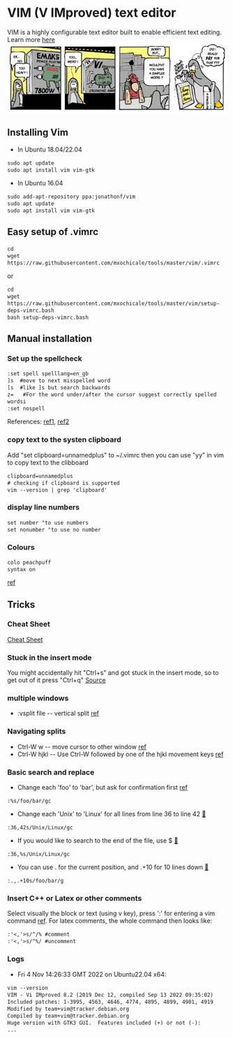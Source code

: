 # VIM (V IMproved) text editor 
VIM is a highly configurable text editor built to enable efficient text editing. Learn more [here](https://en.wikipedia.org/wiki/Vim_(text_editor))
![General Overview of VIM](vim-comic.png)

## Installing Vim
* In Ubuntu 18.04/22.04
```
sudo apt update
sudo apt install vim vim-gtk
```

* In Ubuntu 16.04
```
sudo add-apt-repository ppa:jonathonf/vim
sudo apt update
sudo apt install vim vim-gtk
```

## Easy setup of .vimrc
```
cd
wget https://raw.githubusercontent.com/mxochicale/tools/master/vim/.vimrc
```
or 
```
cd 
wget https://raw.githubusercontent.com/mxochicale/tools/master/vim/setup-deps-vimrc.bash
bash setup-deps-vimrc.bash
```

## Manual installation 
### Set up the spellcheck
```
:set spell spelllang=en_gb
]s  #move to next misspelled word
[s  #like ]s but search backwards
z=   #For the word under/after the cursor suggest correctly spelled wordsi
:set nospell
```

References: [ref1](https://www.linux.com/learn/using-spell-checking-vim), 
[ref2](http://vimdoc.sourceforge.net/htmldoc/spell.html)


### copy text to the systen clipboard
Add "set clipboard=unnamedplus" to ~/.vimrc then
you can use "yy" in vim to copy text to the clibboard 
```
clipboard=unnamedplus
# checking if clipboard is supported
vim --version | grep 'clipboard'
```

### display line numbers
```
set number "to use numbers
set nonumber "to use no number
```

### Colours
```
colo peachpuff
syntax on
```

[ref](https://alvinalexander.com/linux/vi-vim-editor-color-scheme-colorscheme)


## Tricks
### Cheat Sheet
[Cheat Sheet](http://overapi.com/static/cs/vim-cheat-sheet-full.png)


### Stuck in the insert mode
You might accidentally hit "Ctrl+s" and got stuck in the insert mode, 
so to get out of it press "Ctrl+q"
[Source](https://superuser.com/questions/129900/vim-stuck-in-insert-mode)

### multiple windows
* :vsplit file -- vertical split [ref](https://www.cs.oberlin.edu/~kuperman/help/vim/windows.html)

### Navigating splits
* Ctrl-W w -- move cursor to other window [ref](http://vim.wikia.com/wiki/Buffers) 
* Ctrl-W hjkl -- Use Ctrl-W followed by one of the hjkl movement keys [ref](http://vim.wikia.com/wiki/Buffers) 

### Basic search and replace
* Change each 'foo' to 'bar', but ask for confirmation first [ref](http://vim.wikia.com/wiki/Search_and_replace)
```
:%s/foo/bar/gc
```
* Change each 'Unix' to 'Linux' for all lines from line 36 to line 42 [:link:](https://www.cyberciti.biz/faq/vim-text-editor-find-and-replace-all-text/)
```
:36,42s/Unix/Linux/gc
```
* If you would like to search to the end of the file, use $ [:link:](https://stackoverflow.com/questions/3264120)
```
:36,%s/Unix/Linux/gc
```
* You can use . for the current position, and .+10 for 10 lines down [:link:](https://stackoverflow.com/questions/18020381)
```
:.,.+10s/foo/bar/g
```


### Insert C++ or Latex or other comments
Select visually the block or text (using v key), press ':' 
for entering a vim command [ref](http://vim.wikia.com/wiki/Insert_C%2B%2B_or_LaTeX_or_other_comments_easily).
For latex comments, the whole command then looks like:
```
:'<,'>s/^/% #comment
:'<,'>s/^%/ #uncomment
```


### Logs

* Fri  4 Nov 14:26:33 GMT 2022 on Ubuntu22.04 x64: 
```
vim --version
VIM - Vi IMproved 8.2 (2019 Dec 12, compiled Sep 13 2022 09:35:02)
Included patches: 1-3995, 4563, 4646, 4774, 4895, 4899, 4901, 4919
Modified by team+vim@tracker.debian.org
Compiled by team+vim@tracker.debian.org
Huge version with GTK3 GUI.  Features included (+) or not (-):
...

```

